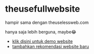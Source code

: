 # theusefullwebsite
hampir sama dengan theuselessweb.com
 
hanya saja lebih berguna, maybe😂
* [klik disini untuk demo website](https://faiz-x-it.github.io/theusefullwebsite/)
* [tambahkan rekomendasi website baru](https://docs.google.com/forms/d/e/1FAIpQLSfEAcoIcqauuQjMWZoJ7SJgAWfbJCwiXCY6Nk78YnefwCVW_w/viewform?usp=sf_link)
